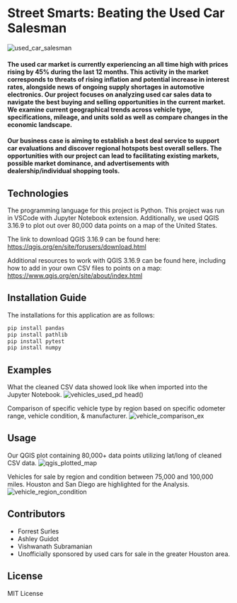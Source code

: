 # Street Smarts: Beating the Used Car Salesman
![used_car_salesman](https://user-images.githubusercontent.com/85652410/129506201-ce92dedd-5ae0-4e39-8f15-cc552311e47c.jpg)


####
#### The used car market is currently experiencing an all time high with prices rising by 45% during the last 12 months. This activity in the market corresponds to threats of rising inflation and potential increase in interest rates, alongside news of ongoing supply shortages in automotive electronics. Our project focuses on analyzing used car sales data to navigate the best buying and selling opportunities in the current market. We examine current geographical trends across vehicle type, specifications, mileage, and units sold as well as compare changes in the economic landscape.
####
#### Our business case is aiming to establish a best deal service to support car evaluations and discover regional hotspots best overall sellers. The opportunities with our project can lead to facilitating existing markets, possible market dominance, and advertisements with dealership/individual shopping tools.

## Technologies

The programming language for this project is Python. This project was run in VSCode with Jupyter Notebook extension. Additionally, we used QGIS 3.16.9 to plot out over 80,000 data points on a map of the United States. 

The link to download QGIS 3.16.9 can be found here:
https://qgis.org/en/site/forusers/download.html

Additional resources to work with QGIS 3.16.9 can be found here, including how to add in your own CSV files to points on a map:
https://www.qgis.org/en/site/about/index.html

## Installation Guide

The installations for this application are as follows:

```python
pip install pandas
pip install pathlib
pip install pytest
pip install numpy
```

## Examples

What the cleaned CSV data showed look like when imported into the Jupyter Notebook.
![vehicles_used_pd head()](https://user-images.githubusercontent.com/85652410/129505432-0266a389-c358-4e9a-9e50-5a0c778a24da.png)

Comparison of specific vehicle type by region based on specific odometer range, vehicle condition, & manufacturer.
![vehicle_comparison_ex](https://user-images.githubusercontent.com/85652410/129506008-1d3c1331-fe17-4c6b-af9b-9c8c2f76f355.png)

## Usage

Our QGIS plot containing 80,000+ data points utilizing lat/long of cleaned CSV data.
![qgis_plotted_map](https://user-images.githubusercontent.com/85652410/129507759-f15cfcbe-685b-4392-81e8-6640694f510b.jpg)

Vehicles for sale by region and condition between 75,000 and 100,000 miles. Houston and San Diego are highlighted for the Analysis.
![vehicle_region_condition](https://user-images.githubusercontent.com/85652410/129511777-b3133fea-4831-4f3e-a8a2-f996aa693cf8.png)

## Contributors

- Forrest Surles
- Ashley Guidot
- Vishwanath Subramanian
- Unofficially sponsored by used cars for sale in the greater Houston area.

## License

MIT License

